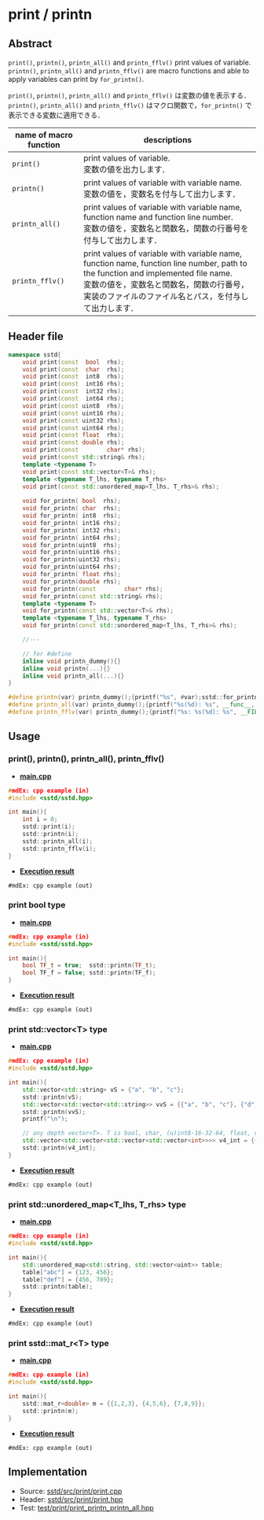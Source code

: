 # print / printn
## Abstract
`print()`, `printn()`, `printn_all()` and `printn_fflv()` print values of variable.  
`printn()`, `printn_all()` and `printn_fflv()` are macro functions and able to apply variables can print by `for_printn()`.

`print()`, `printn()`, `printn_all()` and `printn_fflv()` は変数の値を表示する．  
`printn()`, `printn_all()` and `printn_fflv()` はマクロ関数で，`for_printn()` で表示できる変数に適用できる．

| name of macro function | descriptions |
| ---------------------- | ------------ |
| `print()`              | print values of variable. <br>変数の値を出力します． |
| `printn()`             | print values of variable with variable name. <br>変数の値を，変数名を付与して出力します． |
| `printn_all()`         | print values of variable with variable name, function name and function line number. <br>変数の値を，変数名と関数名，関数の行番号を付与して出力します． |
| `printn_fflv()`        | print values of variable with variable name, function name, function line number, path to the function and implemented file name. <br>変数の値を，変数名と関数名，関数の行番号，実装のファイルのファイル名とパス，を付与して出力します． |


## Header file
```cpp
namespace sstd{
    void print(const  bool  rhs);
    void print(const  char  rhs);
    void print(const  int8  rhs);
    void print(const  int16 rhs);
    void print(const  int32 rhs);
    void print(const  int64 rhs);
    void print(const uint8  rhs);
    void print(const uint16 rhs);
    void print(const uint32 rhs);
    void print(const uint64 rhs);
    void print(const float  rhs);
    void print(const double rhs);
    void print(const        char* rhs);
    void print(const std::string& rhs);
    template <typename T>
    void print(const std::vector<T>& rhs);
    template <typename T_lhs, typename T_rhs>
    void print(const std::unordered_map<T_lhs, T_rhs>& rhs);
    
    void for_printn( bool  rhs);
    void for_printn( char  rhs);
    void for_printn( int8  rhs);
    void for_printn( int16 rhs);
    void for_printn( int32 rhs);
    void for_printn( int64 rhs);
    void for_printn(uint8  rhs);
    void for_printn(uint16 rhs);
    void for_printn(uint32 rhs);
    void for_printn(uint64 rhs);
    void for_printn( float rhs);
    void for_printn(double rhs);
    void for_printn(const        char* rhs);
    void for_printn(const std::string& rhs);
    template <typename T>
    void for_printn(const std::vector<T>& rhs);
    template <typename T_lhs, typename T_rhs>
    void for_printn(const std::unordered_map<T_lhs, T_rhs>& rhs);

    //---

    // for #define
    inline void printn_dummy(){}
    inline void printn(...){}
    inline void printn_all(...){}
}

#define printn(var) printn_dummy();{printf("%s", #var);sstd::for_printn(var);}
#define printn_all(var) printn_dummy();{printf("%s(%d): %s", __func__, __LINE__, #var);sstd::for_printn(var);}
#define printn_fflv(var) printn_dummy();{printf("%s: %s(%d): %s", __FILE__, __func__, __LINE__, #var);sstd::for_printn(var);}
```

## Usage
### print(), printn(), printn_all(), printn_fflv()
- <u>**main.cpp**</u>
```cpp
#mdEx: cpp example (in)
#include <sstd/sstd.hpp>

int main(){
    int i = 0;
    sstd::print(i);
    sstd::printn(i);
    sstd::printn_all(i);
    sstd::printn_fflv(i);
}
```
- <u>**Execution result**</u>
```
#mdEx: cpp example (out)
```

### print bool type
- <u>**main.cpp**</u>
```cpp
#mdEx: cpp example (in)
#include <sstd/sstd.hpp>

int main(){
    bool TF_t = true;  sstd::printn(TF_t);
    bool TF_f = false; sstd::printn(TF_f);
}
```
- <u>**Execution result**</u>
```
#mdEx: cpp example (out)
```

### print std::vector&lt;T&gt; type
- <u>**main.cpp**</u>
```cpp
#mdEx: cpp example (in)
#include <sstd/sstd.hpp>

int main(){
    std::vector<std::string> vS = {"a", "b", "c"};
    sstd::printn(vS);
    std::vector<std::vector<std::string>> vvS = {{"a", "b", "c"}, {"d", "e", "f"}};
    sstd::printn(vvS);
    printf("\n");

    // any depth vector<T>. T is bool, char, (u)int8-16-32-64, float, double, char* and std::string.
    std::vector<std::vector<std::vector<std::vector<int>>>> v4_int = {{{{1, 2}, {3, 4}}, {{5, 6}, {7, 8}}}, {{{9, 10}, {11, 12}}, {{13, 14}, {15, 16}}}};
    sstd::printn(v4_int);
}
```
- <u>**Execution result**</u>
```
#mdEx: cpp example (out)
```

### print std::unordered_map&lt;T_lhs, T_rhs&gt; type
- <u>**main.cpp**</u>
```cpp
#mdEx: cpp example (in)
#include <sstd/sstd.hpp>

int main(){
    std::unordered_map<std::string, std::vector<uint>> table;
    table["abc"] = {123, 456};
    table["def"] = {456, 789};
    sstd::printn(table);
}
```
- <u>**Execution result**</u>
```
#mdEx: cpp example (out)
```

### print sstd::mat_r&lt;T&gt; type
- <u>**main.cpp**</u>
```cpp
#mdEx: cpp example (in)
#include <sstd/sstd.hpp>

int main(){
    sstd::mat_r<double> m = {{1,2,3}, {4,5,6}, {7,8,9}};
    sstd::printn(m);
}
```
- <u>**Execution result**</u>
```
#mdEx: cpp example (out)
```

## Implementation
- Source: [sstd/src/print/print.cpp](https://github.com/admiswalker/SubStandardLibrary-SSTD-/blob/master/sstd/src/print/print.cpp)
- Header: [sstd/src/print/print.hpp](https://github.com/admiswalker/SubStandardLibrary-SSTD-/blob/master/sstd/src/print/print.hpp)
- Test: [test/print/print_printn_printn_all.hpp](https://github.com/admiswalker/SubStandardLibrary-SSTD-/blob/master/test/print/print_printn_printn_all.hpp)
